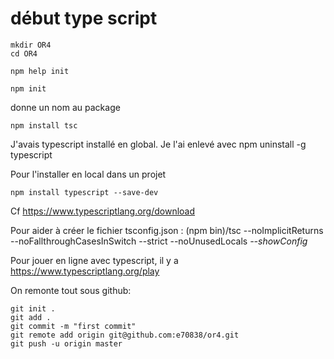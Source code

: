 # début type script

    mkdir OR4
    cd OR4

    npm help init

    npm init

donne un nom au package

    npm install tsc

J'avais typescript installé en global. Je l'ai enlevé avec npm uninstall -g typescript

Pour l'installer en local dans un projet

    npm install typescript --save-dev

Cf https://www.typescriptlang.org/download


Pour aider à créer le fichier tsconfig.json :
    (npm bin)/tsc --noImplicitReturns --noFallthroughCasesInSwitch --strict --noUnusedLocals *--showConfig*


Pour jouer en ligne avec typescript, il y a
https://www.typescriptlang.org/play

On remonte tout sous github:

    git init .
    git add .
    git commit -m "first commit"
    git remote add origin git@github.com:e70838/or4.git
    git push -u origin master
